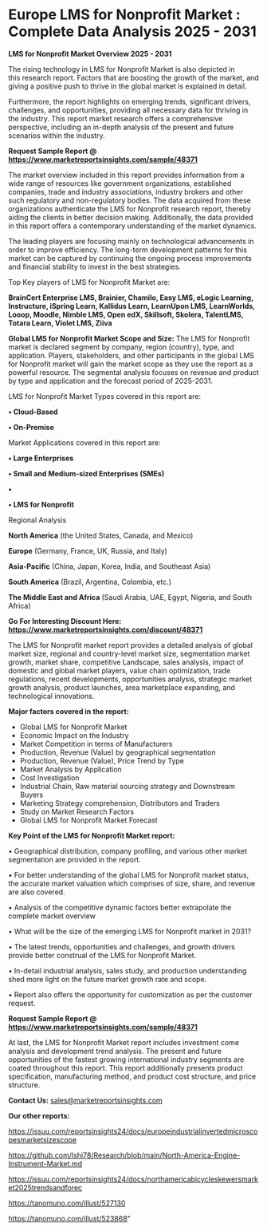 # Europe LMS for Nonprofit Market : Complete Data Analysis 2025 - 2031

<Strong> LMS for Nonprofit Market Overview 2025 - 2031</strong>

The rising technology in LMS for Nonprofit Market is also depicted in this research report. Factors that are boosting the growth of the market, and giving a positive push to thrive in the global market is explained in detail.

Furthermore, the report highlights on emerging trends, significant drivers, challenges, and opportunities, providing all necessary data for thriving in the industry. This report market research offers a comprehensive perspective, including an in-depth analysis of the present and future scenarios within the industry.

<strong>Request Sample Report @ <a href=https://www.marketreportsinsights.com/sample/48371>https://www.marketreportsinsights.com/sample/48371</a></strong>

The market overview included in this report provides information from a wide range of resources like government organizations, established companies, trade and industry associations, industry brokers and other such regulatory and non-regulatory bodies. The data acquired from these organizations authenticate the LMS for Nonprofit research report, thereby aiding the clients in better decision making. Additionally, the data provided in this report offers a contemporary understanding of the market dynamics.

The leading players are focusing mainly on technological advancements in order to improve efficiency. The long-term development patterns for this market can be captured by continuing the ongoing process improvements and financial stability to invest in the best strategies.

Top Key players of LMS for Nonprofit Market are:

<strong>BrainCert Enterprise LMS, Brainier, Chamilo, Easy LMS, eLogic Learning, Instructure, iSpring Learn, Kallidus Learn, LearnUpon LMS, LearnWorlds, Looop, Moodle, Nimble LMS, Open edX, Skillsoft, Skolera, TalentLMS, Totara Learn, Violet LMS, Ziiva</strong>

<strong><b>Global LMS for Nonprofit Market Scope and Size:</b></strong>
The LMS for Nonprofit market is declared segment by company, region (country), type, and application. Players, stakeholders, and other participants in the global LMS for Nonprofit market will gain the market scope as they use the report as a powerful resource. The segmental analysis focuses on revenue and product by type and application and the forecast period of 2025-2031.

LMS for Nonprofit Market Types covered in this report are:

<strong>•  Cloud-Based

•  On-Premise</strong>

Market Applications covered in this report are:

<strong>•  Large Enterprises

•  Small and Medium-sized Enterprises (SMEs)

•  

•  LMS for Nonprofit</strong> 

Regional Analysis

<strong>North America</strong> (the United States, Canada, and Mexico)

<strong>Europe</strong> (Germany, France, UK, Russia, and Italy)

<strong>Asia-Pacific</strong> (China, Japan, Korea, India, and Southeast Asia)

<strong>South America</strong> (Brazil, Argentina, Colombia, etc.)

<strong>The Middle East and Africa</strong> (Saudi Arabia, UAE, Egypt, Nigeria, and South Africa)

<strong>Go For Interesting Discount Here: <a href=https://www.marketreportsinsights.com/discount/48371>https://www.marketreportsinsights.com/discount/48371</a></strong>

The LMS for Nonprofit market report provides a detailed analysis of global market size, regional and country-level market size, segmentation market growth, market share, competitive Landscape, sales analysis, impact of domestic and global market players, value chain optimization, trade regulations, recent developments, opportunities analysis, strategic market growth analysis, product launches, area marketplace expanding, and technological innovations.

<strong><b>Major factors covered in the report:</b></strong>
<ul>
  <li>Global LMS for Nonprofit Market </li>
  <li>Economic Impact on the Industry</li>
  <li>Market Competition in terms of Manufacturers</li>
  <li>Production, Revenue (Value) by geographical segmentation</li>
  <li>Production, Revenue (Value), Price Trend by Type</li>
  <li>Market Analysis by Application</li>
  <li>Cost Investigation</li>
  <li>Industrial Chain, Raw material sourcing strategy and Downstream Buyers</li>
  <li>Marketing Strategy comprehension, Distributors and Traders</li>
  <li>Study on Market Research Factors</li>
  <li>Global LMS for Nonprofit Market Forecast</li>
</ul>

<strong><b>Key Point of the LMS for Nonprofit Market report:</b></strong>

• Geographical distribution, company profiling, and various other market segmentation are provided in the report.

• For better understanding of the global LMS for Nonprofit market status, the accurate market valuation which comprises of size, share, and revenue are also covered.

• Analysis of the competitive dynamic factors better extrapolate the complete market overview

• What will be the size of the emerging LMS for Nonprofit market in 2031?

• The latest trends, opportunities and challenges, and growth drivers provide better construal of the LMS for Nonprofit Market.

• In-detail industrial analysis, sales study, and production understanding shed more light on the future market growth rate and scope.

• Report also offers the opportunity for customization as per the customer request.

<strong>Request Sample Report @ <a href=https://www.marketreportsinsights.com/sample/48371>https://www.marketreportsinsights.com/sample/48371</a></strong>

At last, the LMS for Nonprofit Market report includes investment come analysis and development trend analysis. The present and future opportunities of the fastest growing international industry segments are coated throughout this report. This report additionally presents product specification, manufacturing method, and product cost structure, and price structure.

<strong>Contact Us:</strong>
sales@marketreportsinsights.com

<strong>Our other reports:</strong>

<a href=https://issuu.com/reportsinsights24/docs/europeindustrialinvertedmicroscopesmarketsizescope>https://issuu.com/reportsinsights24/docs/europeindustrialinvertedmicroscopesmarketsizescope</a>

<a href=https://github.com/Ishi78/Research/blob/main/North-America-Engine-Instrument-Market.md>https://github.com/Ishi78/Research/blob/main/North-America-Engine-Instrument-Market.md</a>

<a href=https://issuu.com/reportsinsights24/docs/northamericabicycleskewersmarket2025trendsandforec>https://issuu.com/reportsinsights24/docs/northamericabicycleskewersmarket2025trendsandforec</a>

<a href=https://tanomuno.com/illust/527130>https://tanomuno.com/illust/527130</a>

<a href=https://tanomuno.com/illust/523868>https://tanomuno.com/illust/523868</a>"
